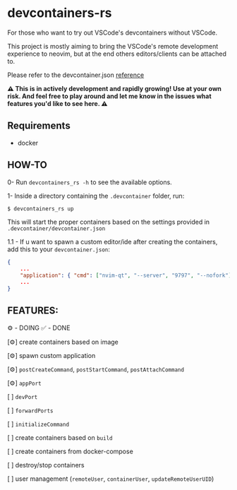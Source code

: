 # devcontainers-rs

For those who want to try out VSCode's devcontainers without VSCode.

This project is mostly aiming to bring the VSCode's remote development experience to neovim, but at
the end others editors/clients can be attached to.

Please refer to the devcontainer.json [reference](https://code.visualstudio.com/docs/remote/devcontainerjson-reference)

**⚠️ This is in actively development and rapidly growing! Use at your own risk. And feel free to
play around and let me know in the issues what features you'd like to see here. ⚠️**

## Requirements

- docker

## HOW-TO

0- Run `devcontainers_rs -h` to see the available options.

1- Inside a directory containing the `.devcontainer` folder, run:

```bash
$ devcontainers_rs up
```

This will start the proper containers based on the settings provided in `.devcontainer/devcontainer.json`

1.1 - If u want to spawn a custom editor/ide after creating the containers, add this to your `devcontainer.json`:

```json
{
    ...
    "application": { "cmd": ["nvim-qt", "--server", "9797", "--nofork"] },
    ...
}
```

## FEATURES:

⚙️ - DOING
✅ - DONE

[⚙️] create containers based on image

[⚙️] spawn custom application

[⚙️] `postCreateCommand`, `postStartCommand`, `postAttachCommand`

[⚙️] `appPort`

[ ] `devPort`

[ ] `forwardPorts`

[ ] `initializeCommand`

[ ] create containers based on `build`

[ ] create containers from docker-compose

[ ] destroy/stop containers

[ ] user management (`remoteUser`,  `containerUser`, `updateRemoteUserUID`)

